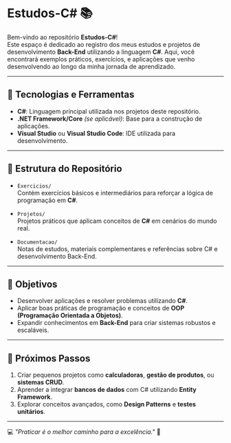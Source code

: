 # Estudos-C# 📚

Bem-vindo ao repositório **Estudos-C#**!  
Este espaço é dedicado ao registro dos meus estudos e projetos de desenvolvimento **Back-End** utilizando a linguagem **C#**. Aqui, você encontrará exemplos práticos, exercícios, e aplicações que venho desenvolvendo ao longo da minha jornada de aprendizado.

---

## 🔧 Tecnologias e Ferramentas
- **C#**: Linguagem principal utilizada nos projetos deste repositório.
- **.NET Framework/Core** *(se aplicável)*: Base para a construção de aplicações.
- **Visual Studio** ou **Visual Studio Code**: IDE utilizada para desenvolvimento.

---

## 📂 Estrutura do Repositório

- `Exercicios/`  
  Contém exercícios básicos e intermediários para reforçar a lógica de programação em **C#**.

- `Projetos/`  
  Projetos práticos que aplicam conceitos de **C#** em cenários do mundo real.

- `Documentacao/`  
  Notas de estudos, materiais complementares e referências sobre C# e desenvolvimento Back-End.

---

## 🚀 Objetivos
- Desenvolver aplicações e resolver problemas utilizando **C#**.
- Aplicar boas práticas de programação e conceitos de **OOP (Programação Orientada a Objetos)**.
- Expandir conhecimentos em **Back-End** para criar sistemas robustos e escaláveis.

---

## 🌱 Próximos Passos
1. Criar pequenos projetos como **calculadoras**, **gestão de produtos**, ou **sistemas CRUD**.
2. Aprender a integrar **bancos de dados** com C# utilizando **Entity Framework**.
3. Explorar conceitos avançados, como **Design Patterns** e **testes unitários**.

---

💻 *"Praticar é o melhor caminho para a excelência."* 🚀

